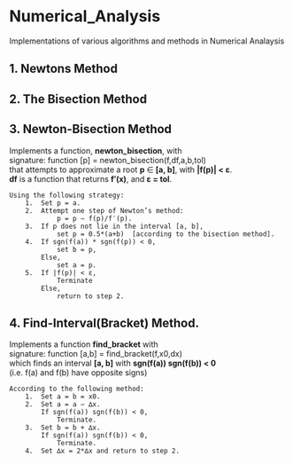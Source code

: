 # Numerical_Analysis
Implementations of various algorithms and methods in Numerical Analaysis

## 1. Newtons Method

## 2. The Bisection Method

## 3. Newton-Bisection Method
   Implements a function, **newton_bisection**, with  
   signature: function [p] = newton_bisection(f,df,a,b,tol)  
   that attempts to approximate a root **p** ∈ **[a, b]**, with **|f(p)| < ε**.  
   **df** is a function that returns **f′(x)**, and **ε = tol**.  

    Using the following strategy:   
        1.  Set p = a.
        2.  Attempt one step of Newton’s method:
                p = p − f(p)/f′(p).
        3.  If p does not lie in the interval [a, b], 
                set p = 0.5*(a+b)  [according to the bisection method].
        4.  If sgn(f(a)) * sgn(f(p)) < 0, 
                set b = p,
            Else,
                set a = p.
        5.  If |f(p)| < ε,
                Terminate
            Else,
                return to step 2.

## 4. Find-Interval(Bracket) Method.
   Implements a function **find_bracket** with   
   signature: function [a,b] = find_bracket(f,x0,dx)  
   which  finds  an  interval  **[a, b]**  with  **sgn(f(a)) sgn(f(b)) < 0**  
   (i.e. f(a)  and f(b)  have opposite signs)  

    According to the following method:
        1.  Set a = b = x0.
        2.  Set a = a − ∆x.
            If sgn(f(a)) sgn(f(b)) < 0,
                Terminate.
        3.  Set b = b + ∆x.
            If sgn(f(a)) sgn(f(b)) < 0,
                Terminate.
        4.  Set ∆x = 2*∆x and return to step 2.
